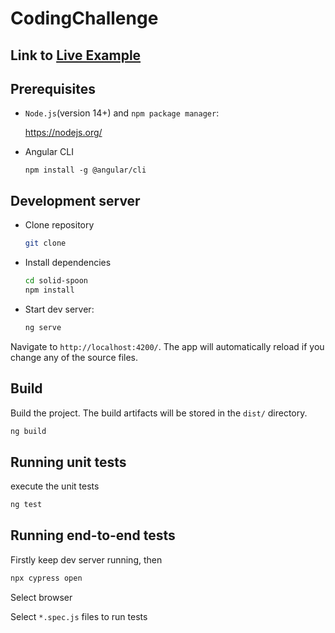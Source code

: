 # CodingChallenge

## Link to [Live Example](http://cbrmax.ddns.net)

## Prerequisites

- `Node.js`(version 14+) and `npm package manager`:

  https://nodejs.org/

- Angular CLI
  ```
  npm install -g @angular/cli
  ```

## Development server

- Clone repository
  ```bash
  git clone
  ```
- Install dependencies
  ```bash
  cd solid-spoon
  npm install
  ```
- Start dev server:

  ```bash
  ng serve
  ```

Navigate to `http://localhost:4200/`. The app will automatically reload if you change any of the source files.

## Build

Build the project. The build artifacts will be stored in the `dist/` directory.

```bash
ng build
```

## Running unit tests

execute the unit tests

```bash
ng test
```

## Running end-to-end tests

Firstly keep dev server running, then

```bash
npx cypress open
```

Select browser

Select `*.spec.js` files to run tests
